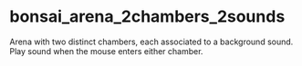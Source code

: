 # bonsai_arena_2chambers_2sounds
Arena with two distinct chambers, each associated to a background sound. Play sound when the mouse enters either chamber.
